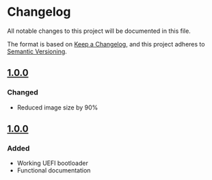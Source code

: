 # Changelog

All notable changes to this project will be documented in this file.

The format is based on [Keep a Changelog](https://keepachangelog.com/en/1.1.0/),
and this project adheres to [Semantic Versioning](https://semver.org/spec/v2.0.0.html).

## [1.0.0]

### Changed

- Reduced image size by 90%

## [1.0.0]

### Added

- Working UEFI bootloader
- Functional documentation

[unreleased]: https://github.com/Kruhlmann/re-bootloader/compare/1.0.1...HEAD
[1.0.1]: https://github.com/Kruhlmann/re-bootloader/compare/1.0.0...1.0.1
[1.0.0]: https://github.com/Kruhlmann/re-bootloader/releases/tag/1.0.0]
